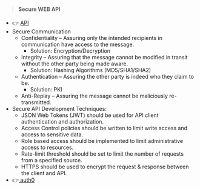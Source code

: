 
> #### Secure WEB API
- :point_right: [ API ](https://www.mulesoft.com/resources/api/what-is-an-api)
- Secure Communication
  - Confidentiality – Assuring only the intended recipients in communication have access to the message.
    - Solution: Encryption/Decryption
  - Integrity – Assuring that the message cannot be modified in transit without the other party being made aware.
    - Solution: Hashing Algorithms (MD5/SHA1/SHA2)
  - Authentication – Assuring the other party is indeed who they claim to be.
    - Solution: PKI
  - Anti-Replay – Assuring the message cannot be maliciously re-transmitted.
- Secure API Development Techniques:
  - JSON Web Tokens (JWT) should be used for API client authentication and authorization.
  - Access Control policies should be written to limit write access and access to sensitive data.
  - Role based access should be implemented to limit administrative access to resources.
  - Rate-limit threshold should be set to limit the number of requests from a specified source.
  - HTTPS should be used to encrypt the request & response between the client and API.
- :point_right:[ auth0 ](https://auth0.com/docs/videos/learn-identity-series)

